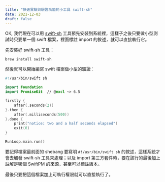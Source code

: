 ```yaml
---
title: "快速實驗與驗證功能的小工具 swift-sh"
date: 2021-12-03
draft: false
---
```


OK, 我們現在可以用 [swift-sh](https://github.com/mxcl/swift-sh) 工具預先安裝到系統裡，這樣子之後只要做小型測試時只要單一個 swift 檔案，裡面標註 import 的敘述，就可以直接執行它。

先安裝好 swift-sh 工具：

```
brew install swift-sh
```

然後就可以開始編寫 swift 檔案做小型的驗證：

```swift
#!/usr/bin/swift sh

import Foundation
import PromiseKit  // @mxcl ~> 6.5

firstly {
    after(.seconds(2))
}.then {
    after(.milliseconds(500))
}.done {
    print("notice: two and a half seconds elapsed")
    exit(0)
}

RunLoop.main.run()
```

要記得檔案最前面的 shebang 要寫明 `#!/usr/bin/swift sh` 的敘述，這樣系統才會去觸發 swift-sh 工具來處理；以及 import 第三方套件時，要在該行的最後加上註解是哪個 SwiftPM 的來源，甚至可以標註版本。

最後只要把這個檔案加上可執行權限就可以直接執行了。
